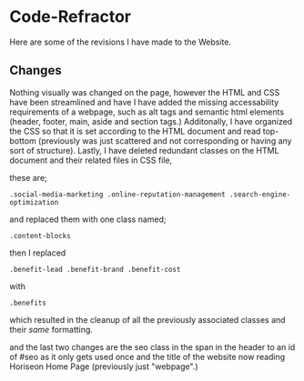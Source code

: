 # Code-Refractor

Here are some of the revisions I have made to the Website.

## Changes

Nothing visually was changed on the page, however the HTML and CSS have been streamlined and have I have added the missing accessability requirements of a webpage, such as alt tags and semantic html elements (header, footer, main, aside and section tags.) Additonally, I have organized the CSS so that it is set according to the HTML document and read top-bottom (previously was just scattered and not corresponding or having any sort of structure). Lastly, I have deleted redundant classes on the HTML document and their related files in CSS file, 

these are;

`
.social-media-marketing
.online-reputation-management
.search-engine-optimization
`

and replaced them with one class named;

`
.content-blocks
`

then I replaced

`
.benefit-lead
.benefit-brand
.benefit-cost
`

with

`
.benefits
`

which resulted in the cleanup of all the previously associated classes and their *same* formatting.

and the last two changes are  the seo class in the span in the header to an id of #seo as it only gets used once and the title of the website now reading Horiseon Home Page (previously just "webpage".)